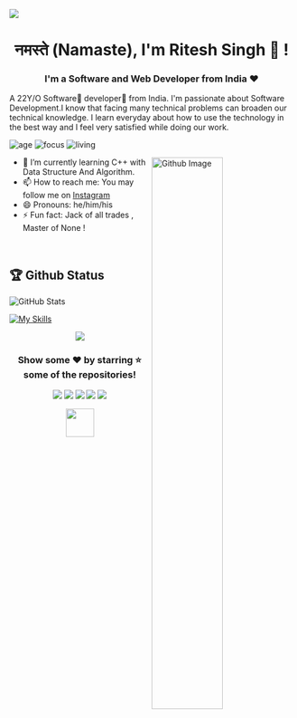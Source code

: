 
![](https://raw.githubusercontent.com/halfrost/halfrost/master/icons/header_.png)

<h1 align="center"> नमस्ते (Namaste), I'm Ritesh Singh 🦊 ! </h1>

<h3 align="center">I'm a Software and Web Developer from India ❤</h3>
  
A 22Y/O Software🌈 developer🎯 from India. I'm passionate about Software Development.I know that facing many technical problems can broaden our technical knowledge.
I learn everyday about how to use the technology in the best way and I feel very satisfied while doing our work.



![age](https://img.shields.io/badge/age-23-blue)
![focus](https://img.shields.io/badge/focus-FullStack-brightgreen)
![living](https://img.shields.io/badge/living-Bangalore-3c9)

<img width="50%" align="right" alt="Github Image" src="https://raw.githubusercontent.com/onimur/.github/master/.resources/git-header.svg" />

- 🌱 I’m currently learning C++ with Data Structure And Algorithm.
- 📫 How to reach me: You may follow me on [Instagram](https://www.instagram.com/its_me_rits0.0/) 
- 😄 Pronouns: he/him/his
- ⚡ Fun fact: Jack of all trades , Master of None ! 
<br />

## 🏆 Github Status

![GitHub Stats](https://github-readme-stats.vercel.app/api?username=riteshsingh422&show_icons=true&theme=radical )

[![My Skills](https://skills.thijs.gg/icons?i=java,html,css,js,react,nextjs&theme=light)](https://skills.thijs.gg)

<div align="center">

<!-- [![@subhampreet's Holopin board](https://holopin.io/api/user/board?user=subhampreet)](https://holopin.io/@subhampreet) -->

<img src="https://user-images.githubusercontent.com/70382532/138322189-2db8df52-9dcb-40a0-88a8-c365466bd33d.gif" >
  
### Show some ❤️ by starring ⭐ some of the repositories!


[<img src="https://img.shields.io/badge/linkedin-%230077B5.svg?&style=for-the-badge&logo=linkedin&logoColor=white">](https://www.linkedin.com/in/subhampreet-mohanty-534b9b1a9/)
[<img src="https://img.shields.io/badge/instagram-%23E4405F.svg?&style=for-the-badge&logo=instagram&logoColor=white">](https://www.instagram.com/_the.odist_/?hl=en)
[<img src="https://img.shields.io/badge/facebook-%231877F2.svg?&style=for-the-badge&logo=facebook&logoColor=white">](https://www.facebook.com/subhampreet.mohanty/)
[<img src="https://img.shields.io/badge/stackoverflow-%231877F2.svg?&style=for-the-badge&logo=stackoverflow&logoColor=white&color=orange">](https://stackoverflow.com/users/16593472/subhampreet-mohanty?tab=profile)
[<img src="https://img.shields.io/badge/Portfolio-%23000000.svg?&style=for-the-badge">](https://subhampreet-mohanty-6cdeb.web.app/)


<a href="https://dev.to/subhampreet"><img height="50" src="https://d2fltix0v2e0sb.cloudfront.net/dev-badge.svg"></a>

</div>
